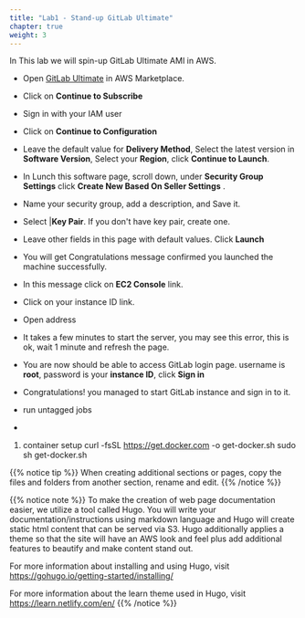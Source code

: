 ```yaml
---
title: "Lab1 - Stand-up GitLab Ultimate"
chapter: true
weight: 3
---
```


In This lab we will spin-up GitLab Ultimate AMI in AWS.


- Open [GitLab Ultimate](https://aws.amazon.com/marketplace/pp/B07SJ817DX) in AWS Marketplace.
- Click on **Continue to Subscribe**
- Sign in with your IAM user
- Click on **Continue to Configuration**
- Leave the default value for **Delivery Method**, Select the latest version in **Software Version**, Select your **Region**, click **Continue to Launch**.
- In Lunch this software page, scroll down, under **Security Group Settings** click **Create New Based On Seller Settings** .
- Name your security group, add a description, and Save it.
- Select |**Key Pair**. If you don't have key pair, create one.
- Leave other fields in this page with default values.  Click **Launch**
- You will get Congratulations message confirmed you launched the machine successfully.
- In this message click on **EC2 Console** link.
- Click on your instance ID link.
- Open address
- It takes a few minutes to start the server, you may see this error, this is ok, wait 1 minute and refresh the page. 
- You are now should be able to access GitLab login page. username is **root**, password is your **instance ID**, click **Sign in**
- Congratulations! you managed to start GitLab instance and sign in to it.

- run untagged jobs
-
1. container setup
curl -fsSL https://get.docker.com -o get-docker.sh
 sudo sh get-docker.sh

 {{% notice tip %}} When creating additional sections or pages, copy the files and folders from another section, rename and edit.
 {{% /notice %}}

 {{% notice note %}} To make the creation of web page documentation easier, we utilize a tool called Hugo. You will write your documentation/instructions using markdown language and Hugo will create static html content that can be served via S3. Hugo additionally applies a theme so that the site will have an AWS look and feel plus add additional features to beautify and make content stand out.

 For more information about installing and using Hugo, visit https://gohugo.io/getting-started/installing/

 For more information about the learn theme used in Hugo, visit https://learn.netlify.com/en/ {{% /notice %}}
